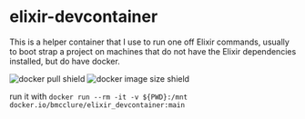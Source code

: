 # elixir-devcontainer

This is a helper container that I use to run one off Elixir commands, usually to boot strap a project on machines that do not have the Elixir dependencies installed, but do have docker.

![docker pull shield](https://img.shields.io/docker/pulls/bmcclure89/elixir_devcontainer?style=flat-square)
![docker image size shield](https://img.shields.io/docker/image-size/bmcclure89/elixir_devcontainer)

run it with `docker run --rm -it -v ${PWD}:/mnt docker.io/bmcclure/elixir_devcontainer:main`